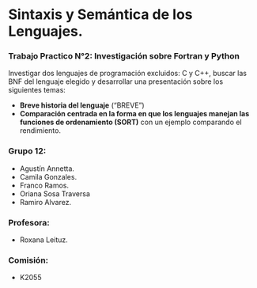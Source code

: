 # Sintaxis y Semántica de los Lenguajes.

### Trabajo Practico N°2: Investigación sobre Fortran y Python

Investigar dos lenguajes de programación excluidos: C y C++, buscar las BNF del lenguaje elegido y desarrollar una presentación sobre los siguientes temas:

- **Breve historia del lenguaje** (“BREVE”)
- **Comparación centrada en la forma en que los lenguajes manejan las funciones de ordenamiento (SORT)** con un ejemplo comparando el rendimiento.


### Grupo 12:
- Agustín Annetta.
- Camila Gonzales.
- Franco Ramos.
- Oriana Sosa Traversa
- Ramiro Alvarez.
  
### Profesora:
- Roxana Leituz.
  
### Comisión:
- K2055


